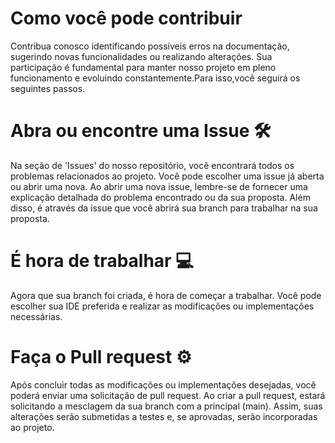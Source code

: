 # Como você pode contribuir 
 
Contribua conosco identificando possíveis erros na documentação, sugerindo novas funcionalidades ou realizando alterações. Sua participação é fundamental para manter nosso projeto em pleno funcionamento e evoluindo constantemente.Para isso,você seguirá os seguintes passos. 
#
#

# Abra ou encontre uma Issue 🛠

Na seção de 'Issues' do nosso repositório, você encontrará todos os problemas relacionados ao projeto. Você pode escolher uma issue já aberta ou abrir uma nova. Ao abrir uma nova issue, lembre-se de fornecer uma explicação detalhada do problema encontrado ou da sua proposta. Além disso, é através da issue que você abrirá sua branch para trabalhar na sua proposta.
#
#

# É hora de trabalhar 💻
Agora que sua branch foi criada, é hora de começar a trabalhar. Você pode escolher sua IDE preferida e realizar as modificações ou implementações necessárias.
#
#

# Faça o Pull request  ⚙️

Após concluir todas as modificações ou implementações desejadas, você poderá enviar uma solicitação de pull request. Ao criar a pull request, estará solicitando a mesclagem da sua branch com a principal (main). Assim, suas alterações serão submetidas a testes e, se aprovadas, serão incorporadas ao projeto.
